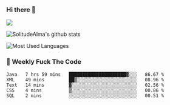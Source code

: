 ### Hi there 👋

<p>
  <a href="https://count.getloli.com/"><img src="https://count.getloli.com/get/@:solitudealma"></a>
</p>

![SolitudeAlma's github stats](https://github-readme-stats.vercel.app/api?username=solitudealma&show_icons=true&theme=radical)

![Most Used Languages](https://github-readme-stats.vercel.app/api/top-langs/?username=solitudealma&layout=compact&hide_border=true&theme=dark)
<!-- ![visitors](https://visitor-badge.glitch.me/badge?page_id=solitudealma.solitudealma.id) -->


### :dart: Weekly Fuck The Code

<!--START_SECTION:waka-->
```text
Java   7 hrs 59 mins   █████████████████████▓░░░   86.67 % 
XML    49 mins         ██▒░░░░░░░░░░░░░░░░░░░░░░   08.96 % 
Text   14 mins         ▓░░░░░░░░░░░░░░░░░░░░░░░░   02.56 % 
CSS    4 mins          ▒░░░░░░░░░░░░░░░░░░░░░░░░   00.86 % 
SQL    2 mins          ░░░░░░░░░░░░░░░░░░░░░░░░░   00.51 % 
```
<!--END_SECTION:waka-->
